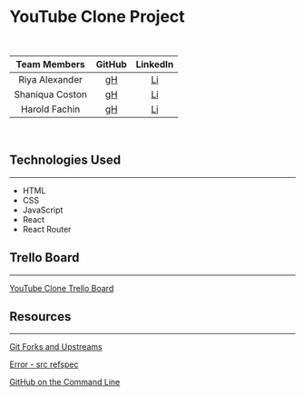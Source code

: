 # YouTube Clone Project

<br>

|  Team Members   |                 GitHub                 |                      LinkedIn                      |
| :-------------: | :------------------------------------: | :------------------------------------------------: |
| Riya Alexander  | [gH](https://github.com/riyaalexander) |  [Li](https://www.linkedin.com/in/riyaalexander/)  |
| Shaniqua Coston |   [gH](https://github.com/Shani4-1)    | [Li](https://www.linkedin.com/in/shaniqua-coston/) |
|  Harold Fachin  |  [gH](https://github.com/HaroldF415)   |   [Li](https://www.linkedin.com/in/haroldf415/)    |

<br>

## Technologies Used

---

- HTML
- CSS
- JavaScript
- React
- React Router

## Trello Board

---

[YouTube Clone Trello Board](https://trello.com/b/xVcVeqbu/youtube-clone-group-project)

## Resources

---

[Git Forks and Upstreams](https://www.atlassian.com/git/tutorials/git-forks-and-upstreams)

[Error - src refspec](https://www.freecodecamp.org/news/error-src-refspec-master-does-not-match-any-how-to-fix-in-git/)

[GitHub on the Command Line](https://cli.github.com/)
